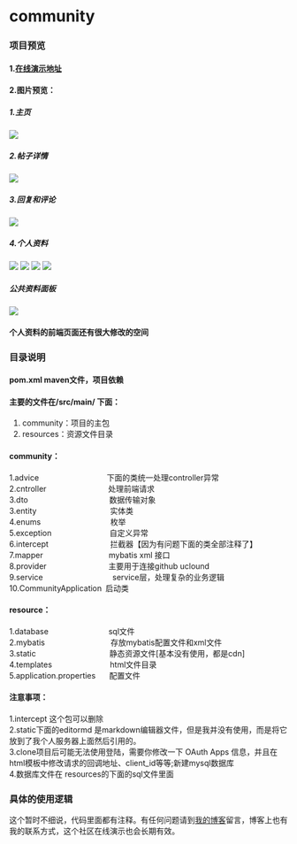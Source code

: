 # community
### 项目预览<br>
#### 1.[在线演示地址](http://www.yremp.live:1234)
#### 2.图片预览：
##### 1.主页
![](http://yremp.hk.ufileos.com/38ae6d89-5de4-44c3-8ee9-703c962432cd.png?UCloudPublicKey=TOKEN_c8840aa4-b6d1-4b64-b8d0-4f759247250b&Signature=q2oyg%2BotvDmb6IjT3NR%2F72XuH68%3D&Expires=1880288397)
##### 2.帖子详情
![](http://yremp.hk.ufileos.com/bdf1cbab-1be6-4dfc-af2f-ff57064b0199.png?UCloudPublicKey=TOKEN_c8840aa4-b6d1-4b64-b8d0-4f759247250b&Signature=azCuVUGOxEUj3%2FZ4sEAZcfr1hg0%3D&Expires=1880288722)
##### 3.回复和评论
![](http://yremp.hk.ufileos.com/75665e02-252f-4295-82da-a174d5430fc3.png?UCloudPublicKey=TOKEN_c8840aa4-b6d1-4b64-b8d0-4f759247250b&Signature=G2FIXPULPGAef0EzgYTJTMkBzac%3D&Expires=1880288840)
##### 4.个人资料
![](http://yremp.hk.ufileos.com/9f34b6fc-6280-4f06-b532-811fddcf8af1.png?UCloudPublicKey=TOKEN_c8840aa4-b6d1-4b64-b8d0-4f759247250b&Signature=0McqMH40VePPvAzurjIBcDszH9U%3D&Expires=1880288973)
![](http://yremp.hk.ufileos.com/1887c95d-f645-46df-97b2-53166a3a6cf4.png?UCloudPublicKey=TOKEN_c8840aa4-b6d1-4b64-b8d0-4f759247250b&Signature=AFayW12hx1W7kjiY09EIv3fOa6M%3D&Expires=1880288990)
![](http://yremp.hk.ufileos.com/1dbff5ae-f910-4234-b3c9-01ec481b1522.png?UCloudPublicKey=TOKEN_c8840aa4-b6d1-4b64-b8d0-4f759247250b&Signature=WemP%2FVVBLhBJkkKjlDlTT4E3t5s%3D&Expires=1880289014)
![](http://yremp.hk.ufileos.com/2bb452c7-ee07-4b69-aad7-8fbb28994e07.png?UCloudPublicKey=TOKEN_c8840aa4-b6d1-4b64-b8d0-4f759247250b&Signature=LOcBj1T8uT%2FXdFMWQC2MzAmGFU8%3D&Expires=1880289025)
##### 公共资料面板
![](http://yremp.hk.ufileos.com/6198ce14-398e-4e63-bfc8-5606806fc1f1.png?UCloudPublicKey=TOKEN_c8840aa4-b6d1-4b64-b8d0-4f759247250b&Signature=9oZv9wbnJ6mDiIhBk1AY06v0DHs%3D&Expires=1880289942)
#### 个人资料的前端页面还有很大修改的空间
### 目录说明
#### pom.xml maven文件，项目依赖
#### 主要的文件在/src/main/ 下面：
1. community：项目的主包
2. resources：资源文件目录
#### community：
1.advice &ensp;&ensp;&ensp;&ensp;&ensp;&ensp;&ensp;&ensp;&ensp;&ensp;&ensp;&ensp;&ensp;&ensp;&ensp;&ensp;&ensp;下面的类统一处理controller异常<br>
2.cntroller&ensp;&ensp;&ensp;&ensp;&ensp;&ensp;&ensp;&ensp;&ensp;&ensp;&ensp;&ensp;&ensp;&ensp;&ensp;&ensp;处理前端请求<br>
3.dto&ensp;&ensp;&ensp;&ensp;&ensp;&ensp;&ensp;&ensp;&ensp;&ensp;&ensp;&ensp;&ensp;&ensp;&ensp;&ensp;&ensp;&ensp;&ensp;&ensp;&ensp;数据传输对象<br>
3.entity&ensp;&ensp;&ensp;&ensp;&ensp;&ensp;&ensp;&ensp;&ensp;&ensp;&ensp;&ensp;&ensp;&ensp;&ensp;&ensp;&ensp;&ensp;&ensp;实体类<br>
4.enums&ensp;&ensp;&ensp;&ensp;&ensp;&ensp;&ensp;&ensp;&ensp;&ensp;&ensp;&ensp;&ensp;&ensp;&ensp;&ensp;&ensp;&ensp;枚举<br>
5.exception&ensp;&ensp;&ensp;&ensp;&ensp;&ensp;&ensp;&ensp;&ensp;&ensp;&ensp;&ensp;&ensp;&ensp;&ensp;自定义异常<br>
6.intercept&ensp;&ensp;&ensp;&ensp;&ensp;&ensp;&ensp;&ensp;&ensp;&ensp;&ensp;&ensp;&ensp;&ensp;&ensp;&ensp;拦截器【因为有问题下面的类全部注释了】<br>
7.mapper&ensp;&ensp;&ensp;&ensp;&ensp;&ensp;&ensp;&ensp;&ensp;&ensp;&ensp;&ensp;&ensp;&ensp;&ensp;&ensp;&ensp;mybatis xml 接口<br>
8.provider&ensp;&ensp;&ensp;&ensp;&ensp;&ensp;&ensp;&ensp;&ensp;&ensp;&ensp;&ensp;&ensp;&ensp;&ensp;&ensp;主要用于连接github uclound<br>
9.service&ensp;&ensp;&ensp;&ensp;&ensp;&ensp;&ensp;&ensp;&ensp;&ensp;&ensp;&ensp;&ensp;&ensp;&ensp;&ensp;&ensp;&ensp;service层，处理复杂的业务逻辑<br>
10.CommunityApplication&ensp;启动类<br>
#### resource：
1.database &ensp;&ensp;&ensp;&ensp;&ensp;&ensp;&ensp;&ensp;&ensp;&ensp;&ensp;&ensp;&ensp;&ensp;&ensp;sql文件<br>
2.mybatis&ensp;&ensp;&ensp;&ensp;&ensp;&ensp;&ensp;&ensp;&ensp;&ensp;&ensp;&ensp;&ensp;&ensp;&ensp;&ensp;&ensp;存放mybatis配置文件和xml文件<br>
3.static&ensp;&ensp;&ensp;&ensp;&ensp;&ensp;&ensp;&ensp;&ensp;&ensp;&ensp;&ensp;&ensp;&ensp;&ensp;&ensp;&ensp;&ensp;&ensp;静态资源文件[基本没有使用，都是cdn]<br>
4.templates&ensp;&ensp;&ensp;&ensp;&ensp;&ensp;&ensp;&ensp;&ensp;&ensp;&ensp;&ensp;&ensp;&ensp;&ensp;html文件目录<br>
5.application.properties&ensp;&ensp;&ensp; 配置文件<br>
#### 注意事项：
1.intercept 这个包可以删除<br>
2.static下面的editormd 是markdown编辑器文件，但是我并没有使用，而是将它放到了我个人服务器上面然后引用的。<br>
3.clone项目后可能无法使用登陆，需要你修改一下 OAuth Apps 信息，并且在html模板中修改请求的回调地址、client_id等等;新建mysql数据库<br>
4.数据库文件在 resources的下面的sql文件里面<br>
###  具体的使用逻辑
这个暂时不细说，代码里面都有注释。有任何问题请到[我的博客](https://yremp.live)留言，博客上也有我的联系方式，这个社区在线演示也会长期有效。



